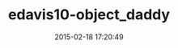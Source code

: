 ---
layout: post
title:  "edavis10-object_daddy"
repo:   "flogic/object_daddy"
date:   2015-02-18 17:20:49
gemurl: http://github.com/flogic/object_daddy
---
